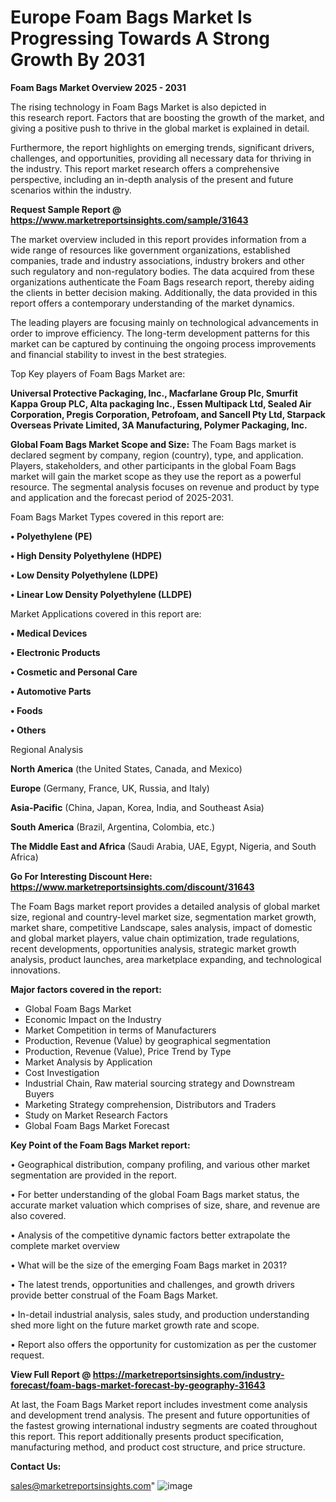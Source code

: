  # Europe Foam Bags Market Is Progressing Towards A Strong Growth By 2031

<Strong> Foam Bags Market Overview 2025 - 2031</strong>

The rising technology in Foam Bags Market is also depicted in this research report. Factors that are boosting the growth of the market, and giving a positive push to thrive in the global market is explained in detail.

Furthermore, the report highlights on emerging trends, significant drivers, challenges, and opportunities, providing all necessary data for thriving in the industry. This report market research offers a comprehensive perspective, including an in-depth analysis of the present and future scenarios within the industry.

<strong>Request Sample Report @ <a href=https://www.marketreportsinsights.com/sample/31643>https://www.marketreportsinsights.com/sample/31643</a></strong>

The market overview included in this report provides information from a wide range of resources like government organizations, established companies, trade and industry associations, industry brokers and other such regulatory and non-regulatory bodies. The data acquired from these organizations authenticate the Foam Bags research report, thereby aiding the clients in better decision making. Additionally, the data provided in this report offers a contemporary understanding of the market dynamics.

The leading players are focusing mainly on technological advancements in order to improve efficiency. The long-term development patterns for this market can be captured by continuing the ongoing process improvements and financial stability to invest in the best strategies.

Top Key players of Foam Bags Market are:

<strong>Universal Protective Packaging, Inc., Macfarlane Group Plc, Smurfit Kappa Group PLC, Alta packaging Inc., Essen Multipack Ltd, Sealed Air Corporation, Pregis Corporation, Petrofoam, and Sancell Pty Ltd, Starpack Overseas Private Limited, 3A Manufacturing, Polymer Packaging, Inc.</strong>

<strong><b>Global Foam Bags Market Scope and Size:</b></strong>
The Foam Bags market is declared segment by company, region (country), type, and application. Players, stakeholders, and other participants in the global Foam Bags market will gain the market scope as they use the report as a powerful resource. The segmental analysis focuses on revenue and product by type and application and the forecast period of 2025-2031.

Foam Bags Market Types covered in this report are:

<strong>• Polyethylene (PE)

• High Density Polyethylene (HDPE)

• Low Density Polyethylene (LDPE)

• Linear Low Density Polyethylene (LLDPE)</strong>

Market Applications covered in this report are:

<strong>• Medical Devices

• Electronic Products

• Cosmetic and Personal Care

• Automotive Parts

• Foods

• Others</strong> 

Regional Analysis

<strong>North America</strong> (the United States, Canada, and Mexico)

<strong>Europe</strong> (Germany, France, UK, Russia, and Italy)

<strong>Asia-Pacific</strong> (China, Japan, Korea, India, and Southeast Asia)

<strong>South America</strong> (Brazil, Argentina, Colombia, etc.)

<strong>The Middle East and Africa</strong> (Saudi Arabia, UAE, Egypt, Nigeria, and South Africa)

<strong>Go For Interesting Discount Here: <a href=https://www.marketreportsinsights.com/discount/31643>https://www.marketreportsinsights.com/discount/31643</a></strong>

The Foam Bags market report provides a detailed analysis of global market size, regional and country-level market size, segmentation market growth, market share, competitive Landscape, sales analysis, impact of domestic and global market players, value chain optimization, trade regulations, recent developments, opportunities analysis, strategic market growth analysis, product launches, area marketplace expanding, and technological innovations.

<strong><b>Major factors covered in the report:</b></strong>
<ul>
  <li>Global Foam Bags Market </li>
  <li>Economic Impact on the Industry</li>
  <li>Market Competition in terms of Manufacturers</li>
  <li>Production, Revenue (Value) by geographical segmentation</li>
  <li>Production, Revenue (Value), Price Trend by Type</li>
  <li>Market Analysis by Application</li>
  <li>Cost Investigation</li>
  <li>Industrial Chain, Raw material sourcing strategy and Downstream Buyers</li>
  <li>Marketing Strategy comprehension, Distributors and Traders</li>
  <li>Study on Market Research Factors</li>
  <li>Global Foam Bags Market Forecast</li>
</ul>

<strong><b>Key Point of the Foam Bags Market report:</b></strong>

• Geographical distribution, company profiling, and various other market segmentation are provided in the report.

• For better understanding of the global Foam Bags market status, the accurate market valuation which comprises of size, share, and revenue are also covered.

• Analysis of the competitive dynamic factors better extrapolate the complete market overview

• What will be the size of the emerging Foam Bags market in 2031?

• The latest trends, opportunities and challenges, and growth drivers provide better construal of the Foam Bags Market.

• In-detail industrial analysis, sales study, and production understanding shed more light on the future market growth rate and scope.

• Report also offers the opportunity for customization as per the customer request.

<strong><b>View Full Report @ <a href=https://marketreportsinsights.com/industry-forecast/foam-bags-market-forecast-by-geography-31643>https://marketreportsinsights.com/industry-forecast/foam-bags-market-forecast-by-geography-31643</a></b></strong>


At last, the Foam Bags Market report includes investment come analysis and development trend analysis. The present and future opportunities of the fastest growing international industry segments are coated throughout this report. This report additionally presents product specification, manufacturing method, and product cost structure, and price structure.

<strong>Contact Us:</strong>

sales@marketreportsinsights.com"
![image](https://github.com/user-attachments/assets/e6ae1b42-0e9b-4fbb-be15-12d5ed66b11c)
